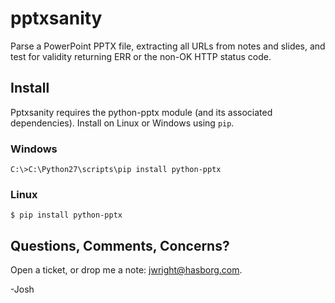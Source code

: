 # pptxsanity
Parse a PowerPoint PPTX file, extracting all URLs from notes and slides, and test for validity returning ERR or the non-OK HTTP status code.

## Install
Pptxsanity requires the python-pptx module (and its associated dependencies).  Install on Linux or Windows using `pip`.

### Windows
```
C:\>C:\Python27\scripts\pip install python-pptx
```

### Linux
```
$ pip install python-pptx
```

## Questions, Comments, Concerns?

Open a ticket, or drop me a note: jwright@hasborg.com.

-Josh

